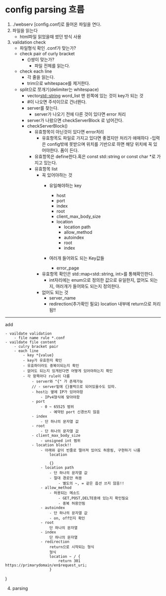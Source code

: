 # config parsing 흐름

1. ./webserv [config.conf]로 들어온 파일을 연다.
2. 파일을 읽는다
    - html파일 읽었을때 썼던 방식 사용
3. validation check
    - 파일형식 확인 .conf가 맞는가?
    - check pair of curly bracket
        - {}쌍이 맞는가?
            - 파일 전체를 읽는다.
    - check each line
        - 각 줄을 읽는다.
        - trim으로 whitespace를 제거한다.
    - split으로 쪼개기(delimiter는 whitespace)
        - vector<std::string> word_list 맨 왼쪽에 있는 것이 key가 되는 것
        - #이 나오면 주석이므로 건너뛴다.
        - server를 찾는다.
            - server가 나오기 전에 다른 것이 있다면 error 처리
        - server가 나왔으면 checkServerBlock 로 넘어간다.
        - checkServerBlock()
            - 유효항목이 아닌것이 있다면 error처리
                - 유효항목도 파일로 가지고 있다면 좋겠지만 처리가 애매하다
                    -입력은 config밖에 못받으며 위치를 기반으로 하면 해당 위치에 꼭 있어야한다.
                    품이 든다.
            - 유효항목은 define한다.혹은 const std::string or const char *로 가지고 있는다.
            - 유효항목 list
                - 꼭 있어야하는 것
                    - 유일해야하는 key
                        - host
                        - port
                        - index
                        - root
                        - client_max_body_size
                        - location
                            - location path
                            - allow_method
                            - autoindex
                            - root
                            - index
                            
                    - 여러개 들어와도 되는 Key값들
                        - error_page
                - 유효항목 확인은 std::map<std::string, int>를 통해확인한다.
                    - int자리에는 enum으로 정의한 값으로 유일한지, 없어도 되는지, 여러개가 들어와도 되는지 정의한다.
                - 없어도 되는 것
                    - server_name
                    - redirection(추가확인 필요)
                        location 내부에 return으로 처리됨!!
            
---
add

	- vaildate validation
		- file name rule *.conf
	- vaildate file content
		- culry bracket pair
		- each line
			- key *{value} 
			- key가 유효한지 확인
			- 유효하더라도 중복이되는지 확인
			- 없어도 되는지 있게된다면 어떻게 있어야하는지 확인
			- 각 항목마다 rule이 다름 
				- server와 "{" 가 존재가능
				// - server밑에 {}블럭으로 되어있을수도 있따.
				- host는 옆에 IP가 있어야함
					- IPv4형식에 맞아야함 
				- port
					- 0 ~ 65525 범위
						- 예약된 port 신경쓰지 않음
				- index
					- 단 하나의 문자열 값
				- root
					- 단 하나의 문자열 값
				- client_max_body_size
					- unsigned int 범위
				- location block!!
					- 아래와 같이 빈줄로 떨어져 있어도 허용됨, 구현하기 나름
						location

						{}
					- location path
						- 단 하나의 문자열 값
						- 절대 경로만 허용
							- 별도의 ~, = 같은 옵션 쓰지 않음!!
					- allow_method
						- 허용되는 메소드
							- GET,POST,DELTE중에 있는지 확인필요
							- 중복 허용안됨
					- autoindex
						- 단 하나의 문자열 값
						- on, off인지 확인
					- root
						단 하나의 문자열
					- index
						단 하나의 문자열
					- redirection
						return으로 시작되는 형식
						형식
						location ~ / {
							return 301 https://primarydomain/en$request_uri;
						}
}


4. parsing
